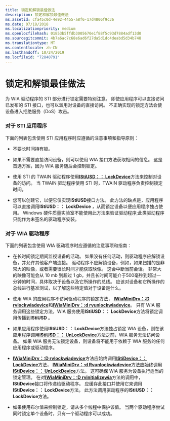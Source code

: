 ```yaml
---
title: 锁定和解锁最佳做法
description: 锁定和解锁最佳做法
ms.assetid: cfa45c0d-4e92-4455-a8f6-17d4806f9c36
ms.date: 07/18/2018
ms.localizationpriority: medium
ms.openlocfilehash: 01853b5ffdb3005670e1f88f5c93d7884adf13d0
ms.sourcegitcommit: 4b7a6ac7c68e6ad6f27da5d1dc4deabd5d34b748
ms.translationtype: MT
ms.contentlocale: zh-CN
ms.lasthandoff: 10/24/2019
ms.locfileid: "72840791"
---
```

# <a name="locking-and-unlocking-best-practices"></a>锁定和解锁最佳做法





为 WIA 驱动程序的 STI 部分进行锁定需要特别注意。 即使应用程序可以直接访问已发布的 STI 接口，也可以滥用对设备的直接访问。 不正确实现的锁定方法会使设备进入拒绝服务（DoS）攻击。

### <a name="for-sti-applications"></a>对于 STI 应用程序

下面的列表包含使用 STI 应用程序时应遵循的注意事项和指导原则：

-   不要长时间持有锁。

-   如果不需要直接访问设备，则可以使用 WIA 接口方法获取相同的信息。 这是首选方案，因为 WIA 服务随后会控制锁定。

-   使用 STI 的 TWAIN 驱动程序使用[**IStiUSD：： LockDevice**](https://docs.microsoft.com/windows-hardware/drivers/ddi/stiusd/nf-stiusd-istiusd-lockdevice)方法来控制对设备的访问。 当 TWAIN 驱动程序使用 STI 时，TWAIN 驱动程序负责控制锁定时间。

-   您可以创建它，以便它仅实现**IStiUSD**接口方法。 此方法的缺点是，应用程序可以直接调用**IStiUSD：： LockDevice** ，从而锁定设备以便应用程序独占使用。 Windows 硬件质量实验室不能使用此方法来验证驱动程序;此类驱动程序只能作为未签名的驱动程序安装。

### <a name="for-wia-drivers"></a>对于 WIA 驱动程序

下面的列表包含使用 WIA 驱动程序时应遵循的注意事项和指南：

-   在长时间锁定期间监视设备的活动。 如果没有任何活动，则驱动程序应解锁设备，并允许其他客户端连接。 驱动程序不应解锁设备，例如，如果扫描的是非常大的映像，或者需要很长时间才能获取映像。 这会中断当前会话。 非常大的映像可能会从 10 mb 到超过 1 gb，并且长时间可能介于500毫秒到超过一分钟的时间，具体取决于设备以及它所操作的总线。 应该对设备和它所操作的总线进行基准测试，以了解这些特定值对于设备是什么。

-   使用 WIA 的应用程序不访问驱动程序的锁定方法， [**IWiaMiniDrv：:D rvlockwiadevice**](https://docs.microsoft.com/windows-hardware/drivers/ddi/wiamindr_lh/nf-wiamindr_lh-iwiaminidrv-drvlockwiadevice)和[**IWiaMiniDrv：:d rvunlockwiadevice**](https://docs.microsoft.com/windows-hardware/drivers/ddi/wiamindr_lh/nf-wiamindr_lh-iwiaminidrv-drvunlockwiadevice)。 只有 WIA 服务调用这些锁定方法，WIA 服务使用**IStiUSD：： LockDevice**方法将锁定调用传播到**IStiUSD** 。

-   如果应用程序使用**IStiUSD：： LockDevice**方法独占锁定 WIA 设备，则在该应用程序调用[**IStiUSD：： UnLockDevice**](https://docs.microsoft.com/windows-hardware/drivers/ddi/stiusd/nf-stiusd-istiusd-unlockdevice)方法之前，WIA 服务无法访问设备。 如果 WIA 服务无法锁定设备，则设备将不能用于依赖于 WIA 服务的任何应用程序或驱动程序。

-   [**IWiaMiniDrv：:D rvlockwiadevice**](https://docs.microsoft.com/windows-hardware/drivers/ddi/wiamindr_lh/nf-wiamindr_lh-iwiaminidrv-drvlockwiadevice)方法应始终调用[**IStiDevice：： LockDevice**](https://docs.microsoft.com/windows-hardware/drivers/ddi/sti/nf-sti-istidevice-lockdevice)方法， [**IWiaMiniDrv：:d Rvunlockwiadevice**](https://docs.microsoft.com/windows-hardware/drivers/ddi/wiamindr_lh/nf-wiamindr_lh-iwiaminidrv-drvunlockwiadevice)方法应始终调用[**IStiDevice：： UnLockDevice**](https://docs.microsoft.com/windows-hardware/drivers/ddi/sti/nf-sti-istidevice-unlockdevice)方法。 这可确保 WIA 服务为设备执行适当的锁定管理。 在对[**IWiaMiniDrv：:D rvinitializewia**](https://docs.microsoft.com/windows-hardware/drivers/ddi/wiamindr_lh/nf-wiamindr_lh-iwiaminidrv-drvinitializewia)方法的调用中， **IStiDevice**接口将传递给驱动程序。 应缓存此接口并使用它来调用**IStiDevice：： LockDevice**方法。 此方法调用驱动程序的**IStiUSD：： LockDevice**方法。

-   如果使用布尔值来控制锁定，请从多个线程中保护该值。 当两个驱动程序尝试同时锁定单个设备时，只有一个驱动程序可以成功。

 

 




